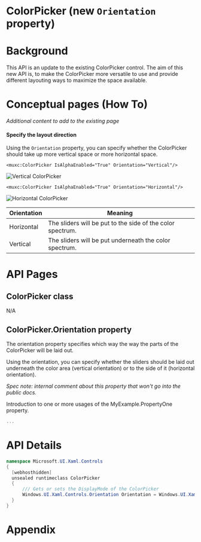 ColorPicker (new `Orientation` property)
===

# Background

This API is an update to the existing ColorPicker control. The aim of this new API is, to make the ColorPicker more versatile to use and provide different layouting ways to maximize the space available.

# Conceptual pages (How To)

_Additional content to add to the existing page_

#### Specify the layout direction  

Using the `Orientation` property, you can specify whether the ColorPicker should take up more vertical space or more horizontal space.

```xaml
<muxc:ColorPicker IsAlphaEnabled="True" Orientation="Vertical"/>
```
![Vertical ColorPicker](./ColorPicker_VerticalMode.png)

```xaml
<muxc:ColorPicker IsAlphaEnabled="True" Orientation="Horizontal"/>
```
![Horizontal ColorPicker](./ColorPicker_HorizontalMode.png)

| Orientation | Meaning |
|-------------|---------|
| Horizontal  | The sliders will be put to the side of the color spectrum.|
| Vertical    | The sliders will be put underneath the color spectrum.|
# API Pages


## ColorPicker class

N/A


## ColorPicker.Orientation property

The orientation property specifies which way the way the parts of the ColorPicker will be laid out.

Using the orientation, you can specify whether the sliders should be laid out underneath the color area (vertical orientation) or to the side of it (horizontal orientation).

_Spec note: internal comment about this property that won't go into the public docs._

Introduction to one or more usages of the MyExample.PropertyOne property.

```c#
...
```

# API Details

```c# (but really MIDL3)
namespace Microsoft.UI.Xaml.Controls
{
  [webhosthidden]
  unsealed runtimeclass ColorPicker
  {
      /// Gets or sets the DisplayMode of the ColorPicker
      Windows.UI.Xaml.Controls.Orientation Orientation = Windows.UI.Xaml.Controls.Orientation.Vertical;
  }
}
```

# Appendix

<!-- TEMPLATE
  Anything else that you want to write down about implementation notes and for posterity,
  but that isn't necessary to understand the purpose and usage of the API.

  This or the Background section are a good place to describe alternative designs
  and why they were rejected.
-->